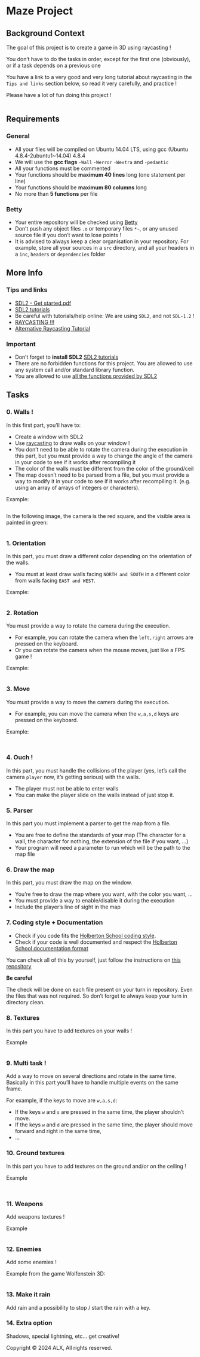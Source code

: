 # Maze Project

## Background Context

The goal of this project is to create a game in 3D using raycasting !

You don’t have to do the tasks in order, except for the first one (obviously), or if a task depends on a previous one

You have a link to a very good and very long tutorial about raycasting in the `Tips and links` section below, so read it very carefully, and practice !

Please have a lot of fun doing this project !

![]()

## Requirements

### General

-   All your files will be compiled on Ubuntu 14.04 LTS, using gcc (Ubuntu 4.8.4-2ubuntu1~14.04) 4.8.4
-   We will use the **gcc flags** `-Wall` `-Werror` `-Wextra` and `-pedantic`
-   All your functions must be commented
-   Your functions should be **maximum 40 lines** long (one statement per line)
-   Your functions should be **maximum 80 columns** long
-   No more than **5 functions** per file

### Betty

-   Your entire repository will be checked using [Betty](https://intranet.alxswe.com/rltoken/f6sw5PyQ4Mj4FUVBRdAfXg "Betty")
-   Don’t push any object files `.o` or temporary files `*~`, or any unused source file if you don’t want to lose points !
-   It is advised to always keep a clear organisation in your repository. For example, store all your sources in a `src` directory, and all your headers in a `inc`, `headers` or `dependencies` folder

## More Info

### Tips and links

-   [SDL2 - Get started.pdf](https://intranet.alxswe.com/rltoken/pMnvq93vpbAh9q6inKQMuQ "SDL2 - Get started.pdf")
-   [SDL2 tutorials](https://intranet.alxswe.com/rltoken/oona0Kd1yVyjHQGoJaV_aw "SDL2 tutorials")
-   Be careful with tutorials/help online: We are using `SDL2`, and not `SDL-1.2` !
-   [RAYCASTING !!!](https://intranet.alxswe.com/rltoken/vRw7CP21mUmKFDdrQjQ2GA "RAYCASTING !!!")
-   [Alternative Raycasting Tutorial](https://intranet.alxswe.com/rltoken/dnQwzgrDUEhFXIF8sNivkg "Alternative Raycasting Tutorial")

### Important

-   Don’t forget to **install SDL2** [SDL2 tutorials](https://intranet.alxswe.com/rltoken/oona0Kd1yVyjHQGoJaV_aw "SDL2 tutorials")
-   There are no forbidden functions for this project. You are allowed to use any system call and/or standard library function.
-   You are allowed to use [all the functions provided by SDL2](https://intranet.alxswe.com/rltoken/bmGynXNHzUObCE08XuoCQg "all the functions provided by SDL2")

## Tasks

### 0\. Walls !

In this first part, you’ll have to:

-   Create a window with SDL2
-   Use [raycasting](https://intranet.alxswe.com/rltoken/vRw7CP21mUmKFDdrQjQ2GA "raycasting") to draw walls on your window !
-   You don’t need to be able to rotate the camera during the execution in this part, but you must provide a way to change the angle of the camera in your code to see if it works after recompiling it
-   The color of the walls must be different from the color of the ground/ceil
-   The map doesn’t need to be parsed from a file, but you must provide a way to modify it in your code to see if it works after recompiling it. (e.g. using an array of arrays of integers or characters).

Example:

![]()

In the following image, the camera is the red square, and the visible area is painted in green:

![]()

### 1\. Orientation

In this part, you must draw a different color depending on the orientation of the walls.

-   You must at least draw walls facing `NORTH and SOUTH` in a different color from walls facing `EAST and WEST`.

Example:

![]()

### 2\. Rotation

You must provide a way to rotate the camera during the execution.

-   For example, you can rotate the camera when the `left,right` arrows are pressed on the keyboard.
-   Or you can rotate the camera when the mouse moves, just like a FPS game !

Example:

![]()

### 3\. Move

You must provide a way to move the camera during the execution.

-   For example, you can move the camera when the `w,a,s,d` keys are pressed on the keyboard.

Example:

![]()

![]()

### 4\. Ouch !

In this part, you must handle the collisions of the player (yes, let’s call the camera `player` now, it’s getting serious) with the walls.

-   The player must not be able to enter walls
-   You can make the player slide on the walls instead of just stop it.

### 5\. Parser

In this part you must implement a parser to get the map from a file.

-   You are free to define the standards of your map (The character for a wall, the character for nothing, the extension of the file if you want, …)
-   Your program will need a parameter to run which will be the path to the map file

### 6\. Draw the map

In this part, you must draw the map on the window.

-   You’re free to draw the map where you want, with the color you want, …
-   You must provide a way to enable/disable it during the execution
-   Include the player’s line of sight in the map

### 7\. Coding style + Documentation

-   Check if you code fits the [Holberton School coding style](https://intranet.alxswe.com/rltoken/R15Tf-sVTHL3SWCnEQ7bog "Holberton School coding style").
-   Check if your code is well documented and respect the [Holberton School documentation format](https://github.com/alx-tools/Betty/blob/master/kernel-doc.pl "Holberton School documentation format")

You can check all of this by yourself, just follow the instructions on [this repository](https://intranet.alxswe.com/rltoken/f6sw5PyQ4Mj4FUVBRdAfXg "this repository")

**Be careful**

The check will be done on each file present on your turn in repository. Even the files that was not required. So don’t forget to always keep your turn in directory clean.

### 8\. Textures

In this part you have to add textures on your walls !

Example

![]()

### 9\. Multi task !

Add a way to move on several directions and rotate in the same time. Basically in this part you’ll have to handle multiple events on the same frame.

For example, if the keys to move are `w,a,s,d`:

-   If the keys `w` and `s` are pressed in the same time, the player shouldn’t move.
-   If the keys `w` and `d` are pressed in the same time, the player should move forward and right in the same time,
-   …

### 10\. Ground textures

In this part you have to add textures on the ground and/or on the ceiling !

Example

![]()

![]()

### 11\. Weapons

Add weapons textures !

Example

![]()

### 12\. Enemies

Add some enemies !

Example from the game Wolfenstein 3D:

![]()

### 13\. Make it rain

Add rain and a possibility to stop / start the rain with a key.

### 14\. Extra option

Shadows, special lightning, etc… get creative!

Copyright © 2024 ALX, All rights reserved.
